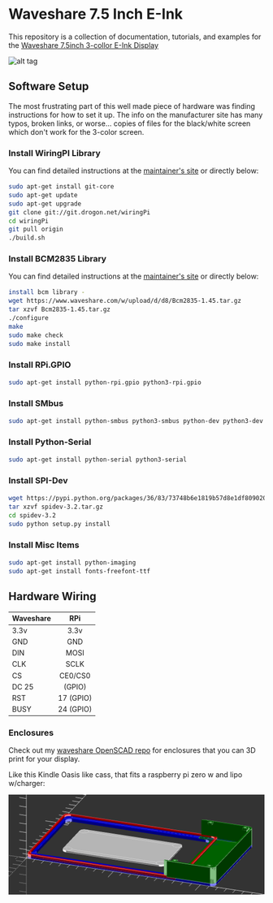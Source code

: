 # Waveshare 7.5 Inch E-Ink

This repository is a collection of documentation, tutorials, and examples for the <a href='https://www.amazon.com/gp/product/B075YP81JR'>Waveshare 7.5inch 3-collor E-Ink Display</a>

![alt tag](https://github.com/avirtuos/waveshare/blob/master/docs/img/waveshare-e-ink.jpg?raw=true)

## Software Setup

The most frustrating part of this well made piece of hardware was finding instructions for how to set it up. The info on the manufacturer site has many typos, broken links, or worse... copies of files for the black/white screen which don't work for the 3-color screen.

### Install WiringPI Library

You can find detailed instructions at the <a href='https://projects.drogon.net/raspberry-pi/wiringpi/download-and-install/'>maintainer's site</a> or directly below:

```bash
sudo apt-get install git-core
sudo apt-get update
sudo apt-get upgrade
git clone git://git.drogon.net/wiringPi
cd wiringPi
git pull origin
./build.sh
```

### Install BCM2835 Library

You can find detailed instructions at the <a href='http://www.airspayce.com/mikem/bcm2835/'>maintainer's site</a> or directly below:

```bash
install bcm library - 
wget https://www.waveshare.com/w/upload/d/d8/Bcm2835-1.45.tar.gz
tar xzvf Bcm2835-1.45.tar.gz
./configure
make
sudo make check
sudo make install
```

### Install RPi.GPIO

```bash
sudo apt-get install python-rpi.gpio python3-rpi.gpio
```
### Install SMbus

```bash
sudo apt-get install python-smbus python3-smbus python-dev python3-dev
```

### Install Python-Serial

```bash
sudo apt-get install python-serial python3-serial
```

### Install SPI-Dev

```bash
wget https://pypi.python.org/packages/36/83/73748b6e1819b57d8e1df8090200195cdae33aaa22a49a91ded16785eedd/spidev-3.2.tar.gz
tar xzvf spidev-3.2.tar.gz
cd spidev-3.2
sudo python setup.py install
```

### Install Misc Items

```bash
sudo apt-get install python-imaging
sudo apt-get install fonts-freefont-ttf
```

## Hardware Wiring
| Waveshare        | RPi        |
| ------------- |:-------------:|
| 3.3v     | 3.3v |
|GND|	GND|
|DIN	|MOSI|
|CLK	|SCLK|
|CS	|CE0/CS0|
|DC	25 |(GPIO)|
|RST	|17 (GPIO)|
|BUSY	|24 (GPIO)|

### Enclosures

Check out my <a href='https://github.com/avirtuos/openscad/tree/master/waveshare'>waveshare OpenSCAD repo</a> for enclosures that you can 3D print for your display.

Like this Kindle Oasis like cass, that fits a raspberry pi zero w and lipo w/charger:

![alt tag](https://github.com/avirtuos/openscad/blob/master/waveshare/docs/img/waveshare_case.png?raw=true)
